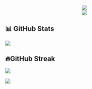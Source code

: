 <div align="center">
<img src="https://readme-typing-svg.herokuapp.com?size=50&center=true&vCenter=true&width=800&height=100&lines=Namaste%20%F0%9F%99%8F%3BPranam%20%F0%9F%99%8F%3BKhamma%20Ghani%20%F0%9F%99%8F%3BVanakkam%20%F0%9F%99%8F%3BSat%20Sri%20Akaal%20%F0%9F%99%8F%3BAssalam%20Alaikum%20%F0%9F%99%8F%3B">
<br>
<img src="https://views.whatilearened.today/views/github/abhir9/abhir9.svg?cache=remove">
</div>

<div>
<h2 id="stats">📊 GitHub Stats</h2>
<img src="https://github-readme-stats.vercel.app/api?username=abhir9&show_icons=true&count_private=true">
<h2 id="streak">🔥GitHub Streak</h2>
<img src="https://github-readme-streak-stats.herokuapp.com/?user=krishdevdb">
</div>

<br>


<img align="center" src="https://activity-graph.herokuapp.com/graph?username=abhir9&hide_border=true&area=true&point=transparent">
